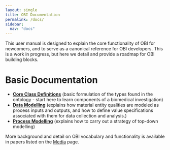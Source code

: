 ```yaml
---
layout: single
title: OBI Documentation
permalink: /docs/
sidebar:
  nav: "docs"
---
```


[//]: # (Please put comments like this one into the text to communicate with other OBI-ers)

This user manual is designed to explain the core functionality of OBI for newcomers, and to serve as a canonical reference for OBI developers. This is a work in progress, but here we detail and provide a roadmap for OBI building blocks. 

# Basic Documentation

* **[Core Class Definitions](/docs/core-classes/)** (basic formulation of the types found in the ontology - start here to learn components of a biomedical investigation)
* **[Data Modelling](/docs/data-intro/)** (explains how material entity qualities are modeled as process inputs and outputs, and how to define value specifications associated with them for data collection and analysis.)
* **[Process Modelling](/docs/process-intro/)** (explains how to carry out a strategy of top-down modelling)

<!-- 
* **Extended Class Definitions** (working models for specific subdomains and specializations of OBI beyond the core classes) 
* **Example Use Cases** (how we describe specific use cases with OBI) 
* **Implementation and Development Notes** (how we develop, extend and implement the ontology)
* **Community** (Description of the OBI development community. Who were are and what our goals are for this work)
-->

More background and detail on OBI vocabulary and functionality is available in papers listed on the [Media](/media/) page.

